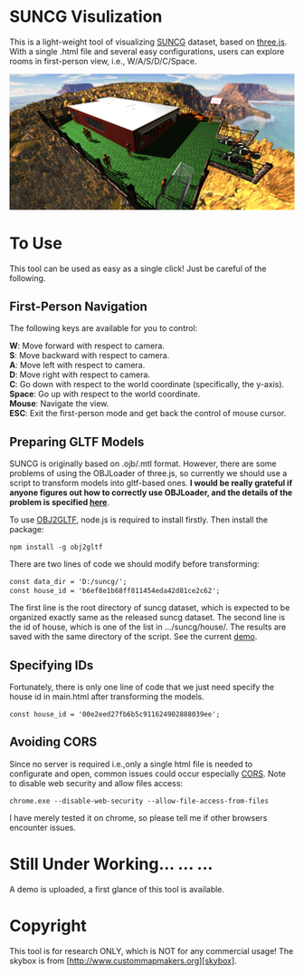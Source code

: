 # SUNCG Visulization 
This is a light-weight tool of visualizing [SUNCG][SUNCGGITHUB] dataset, based on [three.js][threejs]. With a single .html file and several easy configurations, users can explore rooms in first-person view, i.e., W/A/S/D/C/Space. 

![FirstGlance](./scenes/example.png)

# To Use
This tool can be used as easy as a single click! Just be careful of the following. 
## First-Person Navigation
The following keys are available for you to control:  
  
**W**: Move forward with respect to camera.  
**S**: Move backward with respect to camera.  
**A**: Move left with respect to camera.  
**D**: Move right with respect to camera.  
**C**: Go down with respect to the world coordinate (specifically, the y-axis).  
**Space**: Go up with respect to the world coordinate.  
**Mouse**: Navigate the view.  
**ESC**: Exit the first-person mode and get back the control of mouse cursor.  
## Preparing GLTF Models
SUNCG is originally based on .ojb/.mtl format. However, there are some problems of using the OBJLoader of three.js, so currently we should use a script to transform models into gltf-based ones. **I would be really grateful if anyone figures out how to correctly use OBJLoader, and the details of the problem is specified [here][objloader]**. 

To use [OBJ2GLTF][objgltf], node.js is required to install firstly. Then install the package: 
```
npm install -g obj2gltf
```

There are two lines of code we should modify before transforming:
```
const data_dir = 'D:/suncg/';
const house_id = 'b6ef8e1b68ff811454eda42d81ce2c62';
```
The first line is the root directory of suncg dataset, which is expected to be organized exactly same as the released suncg dataset. The second line is the id of house, which is one of the list in .../suncg/house/. The results are saved with the same directory of the script. See the current [demo](https://github.com/Shao-Kui/SUNCG-Visulization-Using-Three.js/tree/master/scenes). 
## Specifying IDs
Fortunately, there is only one line of code that we just need specify the house id in main.html after transforming the models. 
```
const house_id = '00e2eed27fb6b5c911624902888039ee';
```
## Avoiding CORS
Since no server is required i.e.,only a single html file is needed to configurate and open, common issues could occur especially [CORS](https://en.wikipedia.org/wiki/Cross-origin_resource_sharing). Note to disable web security and allow files access: 
```
chrome.exe --disable-web-security --allow-file-access-from-files
```
I have merely tested it on chrome, so please tell me if other browsers encounter issues. 

# Still Under Working... ... ...
A demo is uploaded, a first glance of this tool is available. 

# Copyright
This tool is for research ONLY, which is NOT for any commercial usage! The skybox is from [http://www.custommapmakers.org][skybox]. 

[threejs]:https://threejs.org
[skybox]:http://www.custommapmakers.org/skyboxes.php
[SUNCGGITHUB]:https://github.com/shurans/SUNCGtoolbox
[objgltf]:https://github.com/AnalyticalGraphicsInc/obj2gltf
[objloader]:https://stackoverflow.com/questions/54906697/three-js-can-not-load-texture-for-mtl-obj-files-parts-with-image-textures-are
